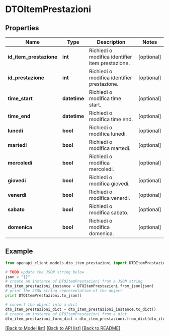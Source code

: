 # DTOItemPrestazioni



## Properties

Name | Type | Description | Notes
------------ | ------------- | ------------- | -------------
**id_item_prestazione** | **int** | Richiedi o modifica identifier item prestazione. | [optional] 
**id_prestazione** | **int** | Richiedi o modifica identifier prestazione. | [optional] 
**time_start** | **datetime** | Richiedi o modifica time start. | [optional] 
**time_end** | **datetime** | Richiedi o modifica time end. | [optional] 
**lunedi** | **bool** | Richiedi o modifica lunedi. | [optional] 
**martedi** | **bool** | Richiedi o modifica martedi. | [optional] 
**mercoledi** | **bool** | Richiedi o modifica mercoledi. | [optional] 
**giovedi** | **bool** | Richiedi o modifica giovedi. | [optional] 
**venerdi** | **bool** | Richiedi o modifica venerdi. | [optional] 
**sabato** | **bool** | Richiedi o modifica sabato. | [optional] 
**domenica** | **bool** | Richiedi o modifica domenica. | [optional] 

## Example

```python
from openapi_client.models.dto_item_prestazioni import DTOItemPrestazioni

# TODO update the JSON string below
json = "{}"
# create an instance of DTOItemPrestazioni from a JSON string
dto_item_prestazioni_instance = DTOItemPrestazioni.from_json(json)
# print the JSON string representation of the object
print DTOItemPrestazioni.to_json()

# convert the object into a dict
dto_item_prestazioni_dict = dto_item_prestazioni_instance.to_dict()
# create an instance of DTOItemPrestazioni from a dict
dto_item_prestazioni_form_dict = dto_item_prestazioni.from_dict(dto_item_prestazioni_dict)
```
[[Back to Model list]](../README.md#documentation-for-models) [[Back to API list]](../README.md#documentation-for-api-endpoints) [[Back to README]](../README.md)


